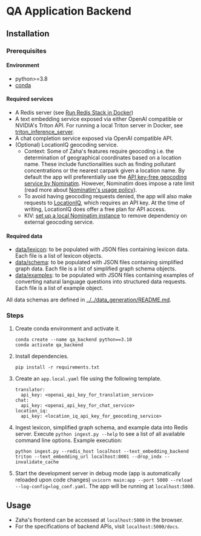 # QA Application Backend

## Installation

### Prerequisites

#### Environment 

- python>=3.8
- [conda](https://conda.io/projects/conda/en/latest/user-guide/install/index.html)
  
#### Required services 

- A Redis server (see [Run Redis Stack in Docker](https://redis.io/docs/latest/operate/oss_and_stack/install/install-stack/docker/))
- A text embedding service exposed via either OpenAI compatible or NVIDIA's Triton API. For running a local Triton server in Docker, see [triton_inference_server](../triton_inference_server/).
- A chat completion service exposed via OpenAI compatible API.
- (Optional) LocationIQ geocoding service. 
  - Context: Some of Zaha's features require geocoding i.e. the determination of geographical coordinates based on a location name. These include functionalities such as finding pollutant concentrations or the nearest carpark given a location name. By default the app will preferentially use the [API key-free geocoding service by Nominatim](https://nominatim.org/release-docs/latest/api/Search/). However, Nominatim does impose a rate limit (read more about [Nominatim's usage policy](https://operations.osmfoundation.org/policies/nominatim/)). 
  - To avoid having geocoding requests denied, the app will also make requests to [LocationIQ](https://locationiq.com/), which requires an API key. At the time of writing, LocationIQ does offer a free plan for API access.
  - KIV: [set up a local Nominatim instance](https://nominatim.org/release-docs/latest/admin/Installation/) to remove dependency on external geocoding service.

#### Required data

- [data/lexicon](data/lexicon/): to be populated with JSON files containing lexicon data. Each file is a list of lexicon objects.
- [data/schema](data/schema/): to be populated with JSON files containing simplified graph data. Each file is a list of simplified graph schema objects.
- [data/examples](data/examples/): to be populated with JSON files containing examples of converting natural language questions into structured data requests. Each file is a list of example object.

All data schemas are defined in [../../data_generation/README.md](../../data_generation/README.md).
  
### Steps

1. Create conda environment and activate it.
   ```{bash}
   conda create --name qa_backend python==3.10
   conda activate qa_backend
   ```

1. Install dependencies.
   ```{bash}
   pip install -r requirements.txt
   ```

1. Create an `app.local.yaml` file using the following template.
   ```{yaml}
   translator:
     api_key: <openai_api_key_for_translation_service>
   chat:
     api_key: <openai_api_key_for_chat_service>
   location_iq:
     api_key: <location_iq_api_key_for_geocoding_service>
   ```

1. Ingest lexicon, simplified graph schema, and example data into Redis server. 
   Execute `python ingest.py --help` to see a list of all available command line options.
   Example execution:
   ```
   python ingest.py --redis_host localhost --text_embedding_backend triton --text_embedding_url localhost:8001 --drop_indx --invalidate_cache
   ```

2. Start the development server in debug mode (app is automatically reloaded upon code changes) `uvicorn main:app --port 5000 --reload --log-config=log_conf.yaml`. The app will be running at `localhost:5000`.

## Usage

- Zaha's frontend can be accessed at `localhost:5000` in the browser.
- For the specifications of backend APIs, visit `localhost:5000/docs`.

<!-- ## Tests

Install test dependencies with `pip install -r requirements-test.txt`.

Run only unit tests: `pytest `

`docker run -d --name redis-stack -p 6379:6379 -p 8001:8001 redis/redis-stack:latest`
`docker exec -it redis-stack redis-cli` -->